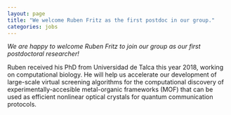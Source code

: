 ```yaml
---
layout: page
title: "We welcome Ruben Fritz as the first postdoc in our group."
categories: jobs
---
```


*We are happy to welcome Ruben Fritz to join our group as our first postdoctoral researcher!*

Ruben received his PhD from Universidad de Talca this year 2018, working on computational biology. He will help us accelerate our development of large-scale virtual screening algorithms for the computational discovery of experimentally-accesible metal-organic frameworks (MOF) that can be used as efficient nonlinear optical crystals for quantum communication protocols.